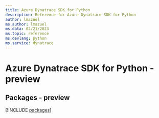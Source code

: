 ```yaml
---
title: Azure Dynatrace SDK for Python
description: Reference for Azure Dynatrace SDK for Python
author: lmazuel
ms.author: lmazuel
ms.data: 02/21/2023
ms.topic: reference
ms.devlang: python
ms.service: dynatrace
---
```

# Azure Dynatrace SDK for Python - preview
## Packages - preview
[!INCLUDE [packages](dynatrace-index.md)]